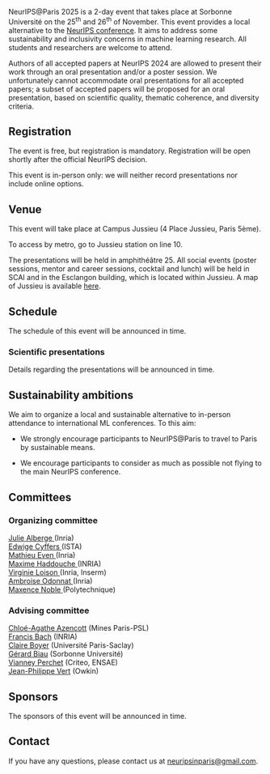 NeurIPS@Paris 2025 is a 2-day event that takes place at Sorbonne Université on the 25<sup>th</sup> and 26<sup>th</sup> of November. This event provides a local alternative to the <a href="https://nips.cc/">NeurIPS conference</a>. It aims to address some sustainability and inclusivity concerns in machine learning research. All students and researchers are welcome to attend.

Authors of all accepted papers at NeurIPS 2024 are allowed to present their work through an oral presentation and/or a poster session. We unfortunately cannot accommodate oral presentations for all accepted papers; a subset of accepted papers will be proposed for an oral presentation, based on scientific quality, thematic coherence, and diversity criteria.

## Registration

The event is free, but registration is mandatory. Registration will be open shortly after the official NeurIPS decision.

This event is in-person only: we will neither record presentations nor include online options.

## Venue

This event will take place at Campus Jussieu (4 Place Jussieu, Paris 5ème).

To access by metro, go to Jussieu station on line 10.

The presentations will be held in amphithéâtre 25. All social events (poster sessions, mentor and career sessions, cocktail and lunch) will be held in SCAI and in the Esclangon building, which is located within Jussieu. A map of Jussieu is available <a href="docs/assets/plan_neurips2022v2.jpg"> here</a>.

## Schedule 
The schedule of this event will be announced in time.
<!--The event is planned to start at 9am on December 4 and end at 4:30pm on December 5.

It will feature oral presentations and poster sessions of NeurIPS 2024, as well as presentations from Défenseur des droits, Latitudes and WIMLDS.

The schedule is available <a href="docs/assets/Schedule_2024.pdf"> here</a>. Two poster sessions are planned, the detailed planning is available <a href="docs/assets/planning_posters_2024.pdf"> here</a>.-->

### Scientific presentations
Details regarding the presentations will be announced in time.
<!--The presentations are divided into 6 thematic sessions, details are gathered <a href="docs/assets/Schedule_Talks.pdf"> here</a>. Each presentation will last 15 minutes. In the interest of time, questions should be deferred to the poster session. All oral presentations also have a poster presentation in the following poster session.-->

<!--
#### Day 1 : 04.12.2024

| **Time** | **Description** |
| -----| ----------- |
| 09:30 AM - 10:30 AM | Applications of Machine Learning |
| 11:00 AM - 12:15 PM | Theory of Machine Learning |
| 02:30 PM - 03:45 PM | Reinforcement Learning |


#### Day 2 : 05.12.2024

| **Time** | **Description** |
| -----| ----------- |
| 09:30 AM - 10:30 AM | Ethical and Trustworthy Machine Learning |
| 11:00 AM - 12:15 PM | Optimisation, ML Methods and Algorithms |
| 03:30 PM - 04:30 PM | Deep Learning and LLMs |
-->

## Sustainability ambitions

We aim to organize a local and sustainable alternative to in-person attendance to international ML conferences. To this aim:

- We strongly encourage participants to NeurIPS@Paris to travel to Paris by sustainable means.
<!-- - We offer fully vegeterian catering. -->
- We encourage participants to consider as much as possible not flying to the main NeurIPS conference.


## Committees

### Organizing committee

<a href="https://jualberge.github.io/"> Julie Alberge </a> (Inria) <br>
<a href="http://perso.ens-lyon.fr/edwige.cyffers/"> Edwige Cyffers </a> (ISTA) <br>
<a href="https://mathieueven.netlify.app/"> Mathieu Even </a> (Inria) <br>
<a href="https://maximehaddouche.github.io/"> Maxime Haddouche </a> (INRIA) <br>
<a href="https://vloison.github.io/"> Virginie Loison </a> (Inria, Inserm) <br>
<a href="https://pierremarion23.github.io/"> Ambroise Odonnat </a> (Inria) <br>
<a href="https://maxencenoble.github.io/"> Maxence Noble </a> (Polytechnique) <br>

### Advising committee

[Chloé-Agathe Azencott](https://cazencott.info/) (Mines Paris-PSL) <br>
[Francis Bach](https://www.di.ens.fr/~fbach/) (INRIA) <br>
[Claire Boyer](https://www.imo.universite-paris-saclay.fr/~claire.boyer/) (Université Paris-Saclay) <br>
[Gérard Biau](https://perso.lpsm.paris/~biau/) (Sorbonne Université)<br>
[Vianney Perchet](https://vianney.ai/) (Criteo, ENSAE) <br>
[Jean-Philippe Vert](https://members.cbio.mines-paristech.fr/~jvert/) (Owkin) <br>

## Sponsors

The sponsors of this event will be announced in time.

<!--
This event is supported by Apple, Bioptimus, Critéo, Google DeepMind, Owkin, [Probabl](https://probabl.ai).

This event is a part of the [ELLIS Pre-NeurIPS Fest 2024: Celebrate, Connect, Collaborate](https://ellis.eu/news/ellis-pre-neurips-fest-2024-celebrate-connect-collaborate).

<img src="docs/assets/ellis-logo_horizontal_black_2023-PARIS.png" width="60%">
-->

## Contact

If you have any questions, please contact us at [neuripsinparis@gmail.com](mailto:neuripsinparis@gmail.com).

